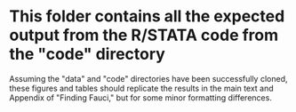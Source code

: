 # This folder contains all the expected output from the R/STATA code from the "code" directory

Assuming the "data" and "code" directories have been successfully cloned, these figures and tables should replicate the results in the main text and Appendix of "Finding Fauci," but for some minor formatting differences.
